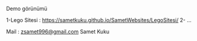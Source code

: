 Demo görünümü

1-Lego Sitesi : https://sametkuku.github.io/SametWebsites/LegoSitesi/
2- ...

Mail : zsamet996@gmail.com
Samet Kuku
